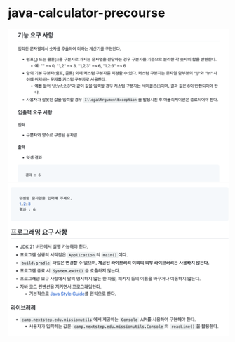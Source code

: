 # java-calculator-precourse
![문제 원문1](description-img/calculator-description-1.png)
![문제 원문2](description-img/calculator-description-2.png)
